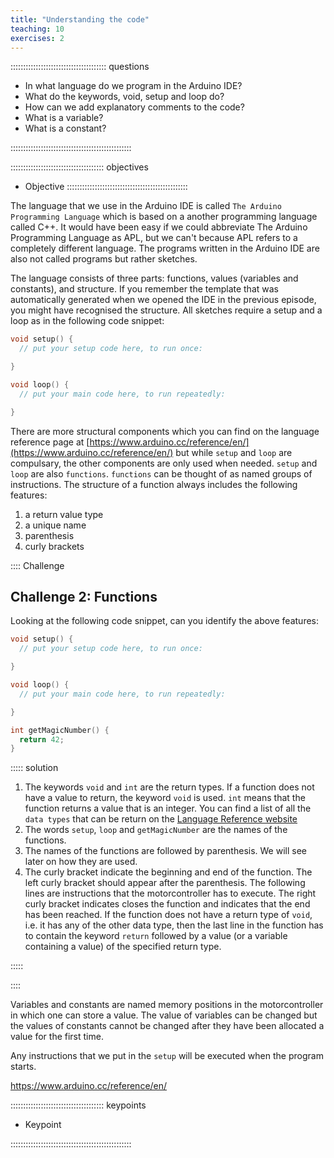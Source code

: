 ```yaml
---
title: "Understanding the code"
teaching: 10
exercises: 2
---
```


:::::::::::::::::::::::::::::::::::::: questions 

- In what language do we program in the Arduino IDE?
- What do the keywords, void, setup and loop do?
- How can we add explanatory comments to the code?
- What is a variable?
- What is a constant?

::::::::::::::::::::::::::::::::::::::::::::::::

::::::::::::::::::::::::::::::::::::: objectives

- Objective
::::::::::::::::::::::::::::::::::::::::::::::::

The language that we use in the Arduino IDE is called `The Arduino Programming Language` which is based on a another programming language called C++. It would have been easy if we could abbreviate The Arduino Programming Language as APL, but we can't because APL refers to a completely different language. The programs written in the Arduino IDE are also not called programs but rather sketches.

The language consists of three parts: functions, values (variables and constants), and structure. If you remember the template that was automatically generated when we opened the IDE in the previous episode, you might have recognised the structure. All sketches require a setup and a loop as in the following code snippet:

```c
void setup() {
  // put your setup code here, to run once:

}

void loop() {
  // put your main code here, to run repeatedly:

}
```
  
There are more structural components which you can find on the language reference page at [https://www.arduino.cc/reference/en/](https://www.arduino.cc/reference/en/) but while `setup` and `loop` are compulsary, the other components are only used when needed. `setup` and `loop` are also `functions`.  `functions` can be thought of as named groups of instructions. The structure of a function always includes the following features:

1. a return value type
2. a unique name
3. parenthesis
4. curly brackets

:::: Challenge

## Challenge 2: Functions

Looking at the following code snippet, can you identify the above features:

```c
void setup() {
  // put your setup code here, to run once:

}

void loop() {
  // put your main code here, to run repeatedly:

}

int getMagicNumber() {
  return 42;
}

```

::::: solution

1. The keywords `void` and `int` are the return types. If a function does not have a value to return, the keyword `void` is used. `int` means that the function returns a value that is an integer. You can find a list of all the `data types` that can be return on the [Language Reference website](https://www.arduino.cc/reference/en/)
2. The words `setup`, `loop` and `getMagicNumber` are the names of the functions.
3. The names of the functions are followed by parenthesis. We will see later on how they are used.
4. The curly bracket indicate the beginning and end of the function. The left curly bracket should appear after the parenthesis. The following lines are instructions that the motorcontroller has to execute. The right curly bracket indicates closes the function and indicates that the end has been reached. If the function does not have a return type of `void`, i.e. it has any of the other data type, then the last line in the function has to contain the keyword `return` followed by a value (or a variable containing a value) of the specified return type.

:::::

::::


Variables and constants are named memory positions in the motorcontroller in which one can store a value. The value of variables can be changed but the values of constants cannot be changed after they have been allocated a value for the first time.

Any instructions that we put in the `setup` will be executed when the program starts.



https://www.arduino.cc/reference/en/

::::::::::::::::::::::::::::::::::::: keypoints 

- Keypoint

::::::::::::::::::::::::::::::::::::::::::::::::

[r-markdown]: https://rmarkdown.rstudio.com/

